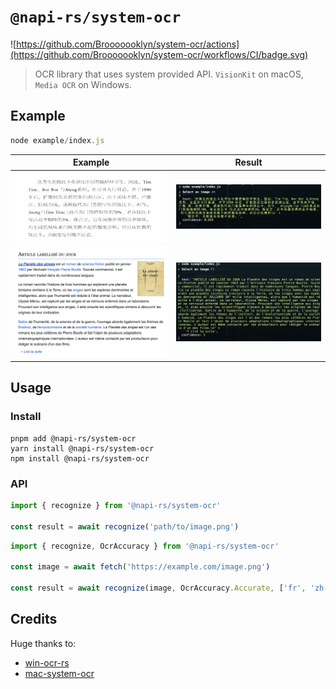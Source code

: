 # `@napi-rs/system-ocr`

![https://github.com/Brooooooklyn/system-ocr/actions](https://github.com/Brooooooklyn/system-ocr/workflows/CI/badge.svg)

> OCR library that uses system provided API. `VisionKit` on macOS, `Media OCR` on Windows.

## Example

```js
node example/index.js
```

| Example                      | Result                      |
| ---------------------------- | --------------------------- |
| ![example](./example/zh.png) | ![result](./example.png)    |
| ![example](./example/fr.png) | ![result](./example_fr.png) |

## Usage

### Install

```
pnpm add @napi-rs/system-ocr
yarn install @napi-rs/system-ocr
npm install @napi-rs/system-ocr
```

### API

```ts
import { recognize } from '@napi-rs/system-ocr'

const result = await recognize('path/to/image.png')
```

```ts
import { recognize, OcrAccuracy } from '@napi-rs/system-ocr'

const image = await fetch('https://example.com/image.png')

const result = await recognize(image, OcrAccuracy.Accurate, ['fr', 'zh-cn'])
```

## Credits

Huge thanks to:

- [win-ocr-rs](https://github.com/JichouP/win-ocr-rs)
- [mac-system-ocr](https://github.com/DeJeune/mac-system-ocr)
